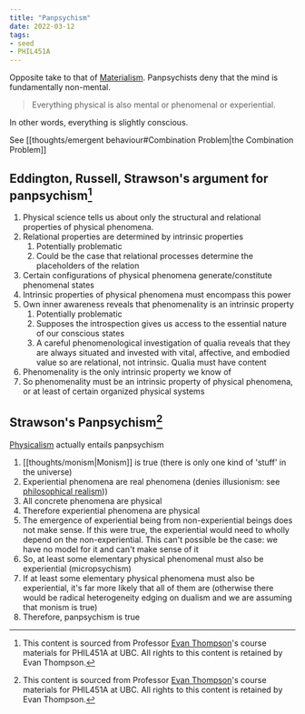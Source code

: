 ```yaml
---
title: "Panpsychism"
date: 2022-03-12
tags:
- seed
- PHIL451A
---
```


Opposite take to that of [Materialism](thoughts/Materialism.md). Panpsychists deny that the mind is fundamentally non-mental.

> Everything physical is also mental or phenomenal or experiential.

In other words, everything is slightly conscious.

See [[thoughts/emergent behaviour#Combination Problem|the Combination Problem]]

## Eddington, Russell, Strawson's argument for panpsychism[^1]
1. Physical science tells us about only the structural and relational properties of physical phenomena.
2. Relational properties are determined by intrinsic properties
	1. Potentially problematic
	2. Could be the case that relational processes determine the placeholders of the relation
3. Certain configurations of physical phenomena generate/constitute phenomenal states
4. Intrinsic properties of physical phenomena must encompass this power
5. Own inner awareness reveals that phenomenality is an intrinsic property
	1. Potentially problematic
	2. Supposes the introspection gives us access to the essential nature of our conscious states
	3. A careful phenomenological investigation of qualia reveals that they are always situated and invested with vital, affective, and embodied value so are relational, not intrinsic. Qualia must have content 
6. Phenomenality is the only intrinsic property we know of
7. So phenomenality must be an intrinsic property of physical phenomena, or at least of certain organized physical systems

## Strawson's Panpsychism[^1]
[Physicalism](thoughts/Materialism.md) actually entails panpsychism

1. [[thoughts/monism|Monism]] is true (there is only one kind of 'stuff' in the universe)
2. Experiential phenomena are real phenomena (denies illusionism: see [philosophical realism](thoughts/philosophical%20realism.md)))
3. All concrete phenomena are physical
4. Therefore experiential phenomena are physical
5. The emergence of experiential being from non-experiential beings does not make sense. If this were true, the experiential would need to wholly depend on the non-experiential. This can't possible be the case: we have no model for it and can't make sense of it
6. So, at least some elementary physical phenomenal must also be experiential (micropsychism)
7. If at least some elementary physical phenomena must also be experiential, it's far more likely that all of them are (otherwise there would be radical heterogeneity edging on dualism and we are assuming that monism is true)
8. Therefore, panpsychism is true

[^1]: This content is sourced from Professor [Evan Thompson](https://evanthompson.me/)'s course materials for PHIL451A at UBC. All rights to this content is retained by Evan Thompson.
